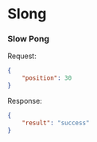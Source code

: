 # Slong
### Slow Pong

Request:
```json
{
    "position": 30
}
```

Response:
```json
{
    "result": "success"
}
```
